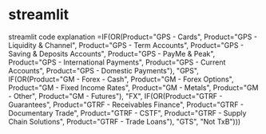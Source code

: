 # streamlit
streamlit code explanation
=IF(OR(Product="GPS - Cards", Product="GPS - Liquidity & Channel", Product="GPS - Term Accounts", Product="GPS - Saving & Deposits Accounts", Product="GPS - PayMe & Peak", Product="GPS - International Payments", Product="GPS - Current Accounts", Product="GPS - Domestic Payments"), "GPS",
IF(OR(Product="GM - Forex - Cash", Product="GM - Forex Options", Product="GM - Fixed Income Rates", Product="GM - Metals", Product="GM - Other", Product="GM - Futures"), "FX",
IF(OR(Product="GTRF - Guarantees", Product="GTRF - Receivables Finance", Product="GTRF - Documentary Trade", Product="GTRF - CSTF", Product="GTRF - Supply Chain Solutions", Product="GTRF - Trade Loans"), "GTS", "Not TxB")))
